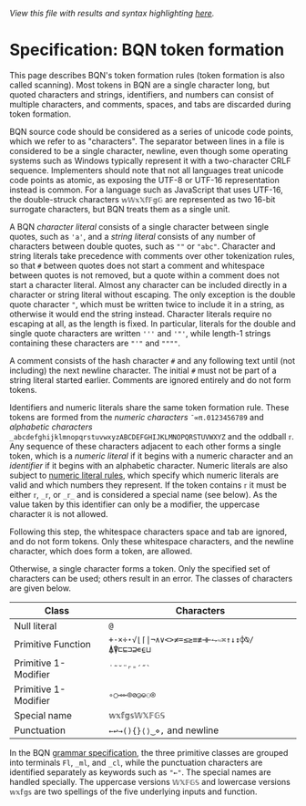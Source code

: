 *View this file with results and syntax highlighting [here](https://mlochbaum.github.io/BQN/spec/token.html).*

# Specification: BQN token formation

This page describes BQN's token formation rules (token formation is also called scanning). Most tokens in BQN are a single character long, but quoted characters and strings, identifiers, and numbers can consist of multiple characters, and comments, spaces, and tabs are discarded during token formation.

BQN source code should be considered as a series of unicode code points, which we refer to as "characters". The separator between lines in a file is considered to be a single character, newline, even though some operating systems such as Windows typically represent it with a two-character CRLF sequence. Implementers should note that not all languages treat unicode code points as atomic, as exposing the UTF-8 or UTF-16 representation instead is common. For a language such as JavaScript that uses UTF-16, the double-struck characters `𝕨𝕎𝕩𝕏𝕗𝔽𝕘𝔾` are represented as two 16-bit surrogate characters, but BQN treats them as a single unit.

A BQN *character literal* consists of a single character between single quotes, such as `'a'`, and a *string literal* consists of any number of characters between double quotes, such as `""` or `"abc"`. Character and string literals take precedence with comments over other tokenization rules, so that `#` between quotes does not start a comment and whitespace between quotes is not removed, but a quote within a comment does not start a character literal. Almost any character can be included directly in a character or string literal without escaping. The only exception is the double quote character `"`, which must be written twice to include it in a string, as otherwise it would end the string instead. Character literals require no escaping at all, as the length is fixed. In particular, literals for the double and single quote characters are written `'''` and `'"'`, while length-1 strings containing these characters are `"'"` and `""""`.

A comment consists of the hash character `#` and any following text until (not including) the next newline character. The initial `#` must not be part of a string literal started earlier. Comments are ignored entirely and do not form tokens.

Identifiers and numeric literals share the same token formation rule. These tokens are formed from the *numeric characters* `¯∞π.0123456789` and *alphabetic characters* `_abcdefghijklmnopqrstuvwxyzABCDEFGHIJKLMNOPQRSTUVWXYZ` and the oddball `𝕣`. Any sequence of these characters adjacent to each other forms a single token, which is a *numeric literal* if it begins with a numeric character and an *identifier* if it begins with an alphabetic character. Numeric literals are also subject to [numeric literal rules](literal.md), which specify which numeric literals are valid and which numbers they represent. If the token contains `𝕣` it must be either `𝕣`, `_𝕣`, or `_𝕣_` and is considered a special name (see below). As the value taken by this identifier can only be a modifier, the uppercase character `ℝ` is not allowed.

Following this step, the whitespace characters space and tab are ignored, and do not form tokens. Only these whitespace characters, and the newline character, which does form a token, are allowed.

Otherwise, a single character forms a token. Only the specified set of characters can be used; others result in an error. The classes of characters are given below.

| Class                 | Characters
|-----------------------|------------
| Null literal          | `@`
| Primitive Function    | `+-×÷⋆√⌊⌈\|¬∧∨<>≠=≤≥≡≢⊣⊢⥊∾≍↑↓↕⌽⍉/⍋⍒⊏⊑⊐⊒∊⍷⊔`
| Primitive 1-Modifier  | `` ˙˜˘¨⌜⁼´˝` ``
| Primitive 1-Modifier  | `∘○⊸⟜⌾⊘◶⎉⚇⍟`
| Special name          | `𝕨𝕩𝕗𝕘𝕤𝕎𝕏𝔽𝔾𝕊`
| Punctuation           | `←↩→(){}⟨⟩‿⋄,` and newline

In the BQN [grammar specification](grammar.md), the three primitive classes are grouped into terminals `Fl`, `_ml`, and `_cl`, while the punctuation characters are identified separately as keywords such as `"←"`. The special names are handled specially. The uppercase versions `𝕎𝕏𝔽𝔾𝕊` and lowercase versions `𝕨𝕩𝕗𝕘𝕤` are two spellings of the five underlying inputs and function.
